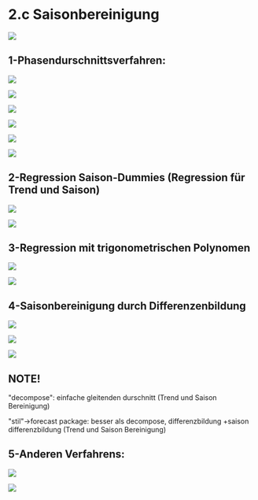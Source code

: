 # 2.c Saisonbereinigung

![](.gitbook/assets/1.PNG)

## 1-Phasendurschnittsverfahren:

![](.gitbook/assets/2.PNG)

![](.gitbook/assets/3.PNG)

![](.gitbook/assets/4%20%281%29.PNG)

![](.gitbook/assets/5.PNG)

![](.gitbook/assets/6.PNG)

![](.gitbook/assets/7%20%281%29.PNG)

## 2-Regression Saison-Dummies \(Regression für Trend und Saison\)

![](.gitbook/assets/8.PNG)

![](.gitbook/assets/9%20%281%29.PNG)

## 3-Regression mit trigonometrischen Polynomen

![](.gitbook/assets/10.PNG)

![](.gitbook/assets/11.PNG)

## 4-Saisonbereinigung durch Differenzenbildung

![](.gitbook/assets/12.PNG)

![](.gitbook/assets/13.PNG)

![](.gitbook/assets/14.PNG)

## NOTE!

"decompose": einfache gleitenden durschnitt \(Trend und Saison Bereinigung\)

"stil"-&gt;forecast package: besser als decompose, differenzbildung +saison differenzbildung \(Trend und Saison Bereinigung\)

## 5-Anderen Verfahrens:

![](.gitbook/assets/15.PNG)

![](.gitbook/assets/16.PNG)

